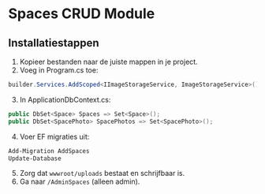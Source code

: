 # Spaces CRUD Module

## Installatiestappen
1. Kopieer bestanden naar de juiste mappen in je project.
2. Voeg in Program.cs toe:
```csharp
builder.Services.AddScoped<IImageStorageService, ImageStorageService>();
```
3. In ApplicationDbContext.cs:
```csharp
public DbSet<Space> Spaces => Set<Space>();
public DbSet<SpacePhoto> SpacePhotos => Set<SpacePhoto>();
```
4. Voer EF migraties uit:
```powershell
Add-Migration AddSpaces
Update-Database
```
5. Zorg dat `wwwroot/uploads` bestaat en schrijfbaar is.
6. Ga naar `/AdminSpaces` (alleen admin).

